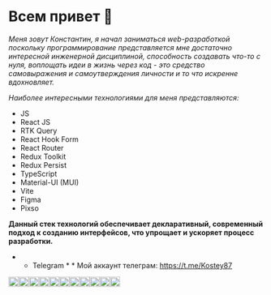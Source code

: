 # Всем привет 👋

*Меня зовут Константин, я начал заниматься web-разработкой поскольку программирование представляется мне достаточно интересной инженерной дисциплиной, способность создавать что-то с нуля, воплощать идеи в жизнь через код - это средство самовыражения и самоутверждения личности и то что искренне вдохновляет.*

_Наиболее интересными технологиями для меня представляются:_

* JS 
* React JS 
* RTK Query
* React Hook Form
* React Router
* Redux Toolkit
* Redux Persist
* TypeScript
* Material-UI (MUI)
* Vite
* Figma
* Pixso

__Данный стек технологий обеспечивает декларативный, современный подход к созданию интерфейсов, что упрощает и ускоряет процесс разработки.__

*  * Telegram *  * Мой аккаунт телеграм: https://t.me/Kostey87

<img src="https://cdn.jsdelivr.net/gh/devicons/devicon/icons/javascript/javascript-original.svg" alt="JavaScript" width="20" height="20"><img src="https://cdn.jsdelivr.net/gh/devicons/devicon/icons/react/react-original.svg" alt="React" width="20" height="20"><img src="https://cdn.jsdelivr.net/gh/devicons/devicon/icons/figma/figma-original.svg" alt="Figma" width="20" height="20"><img src="https://cdn.jsdelivr.net/gh/devicons/devicon/icons/typescript/typescript-original.svg" alt="TypeScript" width="20" height="20"><img src="https://cdn.jsdelivr.net/gh/devicons/devicon/icons/html5/html5-original.svg" alt="HTML" width="20" height="20"><img src="https://cdn.jsdelivr.net/gh/devicons/devicon/icons/css3/css3-original.svg" alt="CSS" width="20" height="20"><img src="https://cdn.jsdelivr.net/gh/devicons/devicon/icons/redux/redux-original.svg" alt="Redux" width="20" height="20"><img src="https://cdn.jsdelivr.net/gh/devicons/devicon/icons/reactrouter/reactrouter-original.svg" alt="React Router" width="20" height="20"><img src="https://cdn.jsdelivr.net/gh/devicons/devicon/icons/vite/vite-original.svg" alt="Vite" width="20" height="20"><img src="https://cdn.jsdelivr.net/gh/devicons/devicon/icons/github/github-original.svg" alt="GitHub" width="20" height="20"><img src="https://cdn.jsdelivr.net/gh/devicons/devicon/icons/git/git-original.svg" alt="Git" width="20" height="20">


<!--
**Kostey1987/Kostey1987** is a ✨ _special_ ✨ repository because its `README.md` (this file) appears on your GitHub profile.

Here are some ideas to get you started:

- 🔭 I’m currently working on ...
- 🌱 I’m currently learning ...
- 👯 I’m looking to collaborate on ...
- 🤔 I’m looking for help with ...
- 💬 Ask me about ...
- 📫 How to reach me: ...
- 😄 Pronouns: ...
- ⚡ Fun fact: ...
-->
